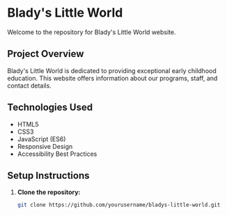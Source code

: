 # Blady's Little World

Welcome to the repository for Blady's Little World website.

## **Project Overview**

Blady's Little World is dedicated to providing exceptional early childhood education. This website offers information about our programs, staff, and contact details.

## **Technologies Used**

- HTML5
- CSS3
- JavaScript (ES6)
- Responsive Design
- Accessibility Best Practices

## **Setup Instructions**

1. **Clone the repository:**

   ```bash
   git clone https://github.com/yourusername/bladys-little-world.git